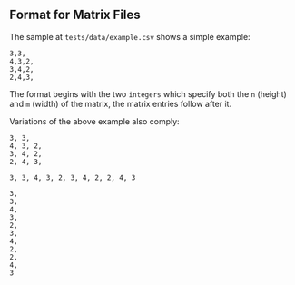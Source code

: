 ## Format for Matrix Files

The sample at `tests/data/example.csv` shows a simple example:

```
3,3,
4,3,2,
3,4,2,
2,4,3,
```
The format begins with the two `integers` which specify both the `n` (height) and `m` (width) of the matrix, the matrix entries follow after it.

Variations of the above example also comply:
```
3, 3,
4, 3, 2,
3, 4, 2,
2, 4, 3,
```
```
3, 3, 4, 3, 2, 3, 4, 2, 2, 4, 3
```
```
3, 
3, 
4, 
3, 
2, 
3, 
4, 
2, 
2, 
4, 
3
```
